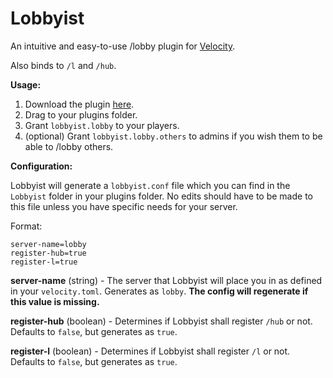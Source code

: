 # Lobbyist
 An intuitive and easy-to-use /lobby plugin for [Velocity](https://github.com/PaperMC/Velocity).
 
Also binds to `/l` and `/hub`.
 
**Usage:**

1. Download the plugin [here](https://github.com/Ultrasonic1209/Lobbyist/releases/latest).
2. Drag to your plugins folder.
3. Grant `lobbyist.lobby` to your players.
4. (optional) Grant `lobbyist.lobby.others` to admins if you wish them to be able to /lobby others.

**Configuration:**

Lobbyist will generate a `lobbyist.conf` file which you can find in the `Lobbyist` folder in your plugins folder.
No edits should have to be made to this file unless you have specific needs for your server.

Format:
```
server-name=lobby
register-hub=true
register-l=true
```
**server-name** (string) - The server that Lobbyist will place you in as defined in your `velocity.toml`. Generates as `lobby`.
**The config will regenerate if this value is missing.**

**register-hub** (boolean) - Determines if Lobbyist shall register `/hub` or not. Defaults to `false`, but generates as `true`.

**register-l** (boolean) - Determines if Lobbyist shall register `/l` or not. Defaults to `false`, but generates as `true`.
